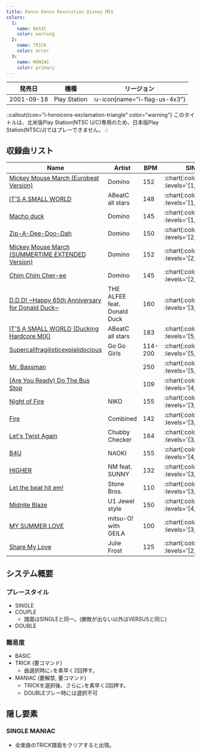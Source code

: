```yaml
---
title: Dance Dance Revolution Disney MIX
colors:
  1:
    name: BASIC
    color: warning
  2:
    name: TRICK
    color: error
  3:
    name: MANIAC
    color: primary
---
```


|発売日|機種|リージョン|
|------|----|---------|
|2001-09-18|Play Station| :u-icon{name="i-flag-us-4x3"} |

::callout{icon="i-heroicons-exclamation-triangle" color="warning"}
このタイトルは、北米版Play Station(NTSC U/C)専用のため、日本版Play Station(NTSC/J)ではプレーできません。
::

## 収録曲リスト

|Name|Artist|BPM|SINGLE|DOUBLE|
|----|------|---|------|------|
|[Mickey Mouse March (Eurobeat Version)](/playstation-jp/disney/mickey-mouse-march)|Domino|152| :chart{:colors="colors" :levels='[1,3,8]'} | :chart{:colors="colors" :levels='[4,8]'} |
|[IT'S A SMALL WORLD](/playstation-jp/disney/its-a-small-world)|ABeatC all stars|148| :chart{:colors="colors" :levels='[1,4,6]'} | :chart{:colors="colors" :levels='[2,7]'} |
|[Macho duck](/playstation-jp/disney/macho-duck)|Domino|145| :chart{:colors="colors" :levels='[1,5,8]'} | :chart{:colors="colors" :levels='[5,7]'} |
|[Zip-A-Dee-Doo-Dah](/playstation-jp/disney/zip-a-dee-doo-dah)|Domino|150| :chart{:colors="colors" :levels='[2,4,8]'} | :chart{:colors="colors" :levels='[2,7]'} |
|[Mickey Mouse March (SUMMERTIME EXTENDED Version)](/playstation-jp/disney/mickey-mouse-march-summertime)|Domino|152| :chart{:colors="colors" :levels='[2,4,9]'} | :chart{:colors="colors" :levels='[4,9]'} |
|[Chim Chim Cher-ee](/playstation-jp/disney/chim-chim-cher-ee)|Domino|145| :chart{:colors="colors" :levels='[2,6,9]'} | :chart{:colors="colors" :levels='[4,7]'} |
|[D.D.D! \~Happy 65th Anniversary for Donald Duck\~](/playstation-jp/disney/ddd)|THE ALFEE feat. Donald Duck|160| :chart{:colors="colors" :levels='[3,6,9]'} | :chart{:colors="colors" :levels='[5,8]'} |
|[IT'S A SMALL WORLD (Ducking Hardcore MIX)](/playstation-jp/disney/its-a-small-world-ducking)|ABeatC all stars|183| :chart{:colors="colors" :levels='[5,8,10]'} | :chart{:colors="colors" :levels='[6,10]'} |
|[Supercalifragilisticexpialidocious](/playstation-jp/disney/supercalifragilisticexpialidocious)|Go Go Girls|114-200| :chart{:colors="colors" :levels='[5,8,10]'} | :chart{:colors="colors" :levels='[6,10]'} |
|[Mr. Bassman](/playstation-jp/disney/mr-bassman)||250| :chart{:colors="colors" :levels='[5,7,9]'} | :chart{:colors="colors" :levels='[6,9]'} |
|[(Are You Ready) Do The Bus Stop](/playstation-jp/disney/do-the-bus-stop)||109| :chart{:colors="colors" :levels='[4,5,6]'} | :chart{:colors="colors" :levels='[4,6]'} |
|[Night of Fire](/playstation-jp/disney/night-of-fire)|NIKO|155| :chart{:colors="colors" :levels='[3,5,9]'} | :chart{:colors="colors" :levels='[5,9]'} |
|[Fire](/playstation-jp/disney/fire)|Combined|142| :chart{:colors="colors" :levels='[3,5,7]'} | :chart{:colors="colors" :levels='[5,8]'} |
|[Let's Twist Again](/playstation-jp/disney/lets-twist-again)|Chubby Checker|164| :chart{:colors="colors" :levels='[3,5,7]'} | :chart{:colors="colors" :levels='[5,6]'} |
|[B4U](/playstation-jp/4th/b4u)|NAOKI|155| :chart{:colors="colors" :levels='[4,5,8]'} | :chart{:colors="colors" :levels='[4,6]'} |
|[HIGHER](/playstation-jp/4th/higher)|NM feat. SUNNY|132| :chart{:colors="colors" :levels='[3,5,6]'} | :chart{:colors="colors" :levels='[3,5]'} |
|[Let the beat hit em!](/playstation-jp/extra/let-the-beat-hit-em)|Stone Bros.|110| :chart{:colors="colors" :levels='[3,6,7]'} | :chart{:colors="colors" :levels='[3,5]'} |
|[Midnite Blaze](/playstation-jp/4th/midnite-blaze)|U1 Jewel style|150| :chart{:colors="colors" :levels='[4,5,7]'} | :chart{:colors="colors" :levels='[4,5]'} |
|[MY SUMMER LOVE](/playstation-jp/4th/my-summer-love)|mitsu-O! with GEILA|100| :chart{:colors="colors" :levels='[3,6,9]'} | :chart{:colors="colors" :levels='[3,5]'} |
|[Share My Love](/playstation-jp/4th/share-my-love)|Julie Frost|125| :chart{:colors="colors" :levels='[2,3,5]'} | :chart{:colors="colors" :levels='[2,3]'} |

## システム概要

### プレースタイル

- SINGLE
- COUPLE
  - 譜面はSINGLEと同一。(勝敗が出ない以外はVERSUSと同じ)
- DOUBLE

### 難易度

- BASIC
- TRICK (要コマンド)
  - 曲選択時に`↓`を素早く2回押す。
- MANIAC (要解禁, 要コマンド)
  - TRICKを選択後、さらに`↓`を素早く2回押す。
  - DOUBLEプレー時には選択不可

## 隠し要素

### SINGLE MANIAC

- 全楽曲のTRICK譜面をクリアすると出現。
